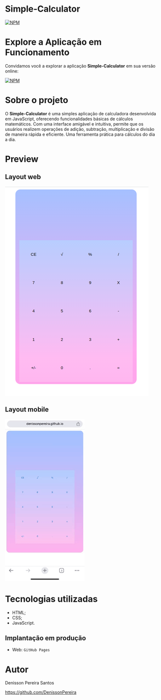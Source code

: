 # Simple-Calculator

[![NPM](https://img.shields.io/npm/l/react)](https://github.com/DenissonPereira/Simple-Calculator/blob/main/LICENSE) 

# Explore a Aplicação em Funcionamento

Convidamos você a explorar a aplicação **Simple-Calculator** em sua versão online: 

[![NPM](https://img.shields.io/badge/Clique%20Aqui-8A2BE2)](https://denissonpereira.github.io/Simple-Calculator/)

# Sobre o projeto

O **Simple-Calculator** é uma simples aplicação de calculadora desenvolvida em JavaScript, oferecendo funcionalidades básicas de cálculos matemáticos. Com uma interface amigável e intuitiva, permite que os usuários realizem operações de adição, subtração, multiplicação e divisão de maneira rápida e eficiente. Uma ferramenta prática para cálculos do dia a dia.

# Preview

## Layout web
![Web 1](./public/web_version.png) 

## Layout mobile
![Mobile 1](./public/mob_version.gif) 

# Tecnologias utilizadas

- HTML;
- CSS;
- JavaScript.

## Implantação em produção

- Web: `GitHub Pages`


# Autor

Denisson Pereira Santos

https://github.com/DenissonPereira